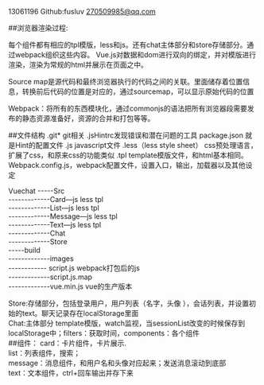 13061196
Github:fusluv  270509985@qq.com


##浏览器渲染过程:

每个组件都有相应的tpl模版，less和js。还有chat主体部分和store存储部分。通过webpack组织这些内容。
Vue.js对数据和dom进行双向的绑定，并对模版进行渲染，渲染为常规的html并展示在页面之中。

Source map是源代码和最终浏览器执行的代码之间的关联。里面储存着位置信息，转换前后代码的位置是对应的，通过sourcemap，可以显示原始代码的位置

Webpack：将所有的东西模块化，通过commonjs的语法把所有浏览器段需要发布的静态资源准备好，资源的合并和打包等等。

##文件结构
.git* git相关
.jsHintrc发现错误和潜在问题的工具
package.json 就是Hint的配置文件
.js javascript文件
.less（less style sheet） css预处理语言，扩展了css，和原来css的功能类似
.tpl template模版文件，和html基本相同。
Webpack.config.js，webpack配置文件，设置入口，输出，加载器以及其他设定


Vuechat
-----Src  
-------------Card—js less tpl  
-------------List—js less tpl  
-------------Message—js less tpl  
-------------Text—js less tpl  
-------------Chat  
-------------Store  
-----build  
-------------images  
------------ script.js  webpack打包后的js  
-------------script.js.map    
-------------vue.min.js vue的生产版本  



Store:存储部分，包括登录用户，用户列表（名字，头像 ），会话列表，并设置初始的text。聊天记录存在localStorage里面  
Chat:主体部分  template模版，watch监视，当sessionList改变的时候保存到localStorage中；filters：获取时间，components：各个组件  
##组件：
card：卡片组件，卡片展示.  
list：列表组件，搜索；  
message：消息组件，和用户名和头像对应起来；发送消息滚动到底部  
text：文本组件，ctrl+回车输出并存下来  
